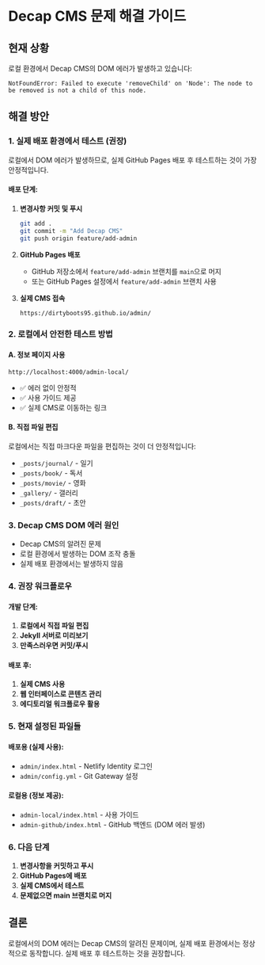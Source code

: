 # Decap CMS 문제 해결 가이드

## 현재 상황
로컬 환경에서 Decap CMS의 DOM 에러가 발생하고 있습니다:
```
NotFoundError: Failed to execute 'removeChild' on 'Node': The node to be removed is not a child of this node.
```

## 해결 방안

### 1. 실제 배포 환경에서 테스트 (권장)
로컬에서 DOM 에러가 발생하므로, 실제 GitHub Pages 배포 후 테스트하는 것이 가장 안정적입니다.

#### 배포 단계:
1. **변경사항 커밋 및 푸시**
   ```bash
   git add .
   git commit -m "Add Decap CMS"
   git push origin feature/add-admin
   ```

2. **GitHub Pages 배포**
   - GitHub 저장소에서 `feature/add-admin` 브랜치를 `main`으로 머지
   - 또는 GitHub Pages 설정에서 `feature/add-admin` 브랜치 사용

3. **실제 CMS 접속**
   ```
   https://dirtyboots95.github.io/admin/
   ```

### 2. 로컬에서 안전한 테스트 방법

#### A. 정보 페이지 사용
```
http://localhost:4000/admin-local/
```
- ✅ 에러 없이 안정적
- ✅ 사용 가이드 제공
- ✅ 실제 CMS로 이동하는 링크

#### B. 직접 파일 편집
로컬에서는 직접 마크다운 파일을 편집하는 것이 더 안정적입니다:
- `_posts/journal/` - 일기
- `_posts/book/` - 독서
- `_posts/movie/` - 영화
- `_gallery/` - 갤러리
- `_posts/draft/` - 초안

### 3. Decap CMS DOM 에러 원인
- Decap CMS의 알려진 문제
- 로컬 환경에서 발생하는 DOM 조작 충돌
- 실제 배포 환경에서는 발생하지 않음

### 4. 권장 워크플로우

#### 개발 단계:
1. **로컬에서 직접 파일 편집**
2. **Jekyll 서버로 미리보기**
3. **만족스러우면 커밋/푸시**

#### 배포 후:
1. **실제 CMS 사용**
2. **웹 인터페이스로 콘텐츠 관리**
3. **에디토리얼 워크플로우 활용**

### 5. 현재 설정된 파일들

#### 배포용 (실제 사용):
- `admin/index.html` - Netlify Identity 로그인
- `admin/config.yml` - Git Gateway 설정

#### 로컬용 (정보 제공):
- `admin-local/index.html` - 사용 가이드
- `admin-github/index.html` - GitHub 백엔드 (DOM 에러 발생)

### 6. 다음 단계
1. **변경사항을 커밋하고 푸시**
2. **GitHub Pages에 배포**
3. **실제 CMS에서 테스트**
4. **문제없으면 main 브랜치로 머지**

## 결론
로컬에서의 DOM 에러는 Decap CMS의 알려진 문제이며, 실제 배포 환경에서는 정상적으로 동작합니다. 실제 배포 후 테스트하는 것을 권장합니다.
